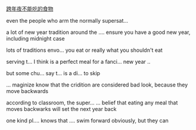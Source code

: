 [跨年夜不能吃的食物](https://dict.eudic.net/webting/videoplay/ec33d264-8750-11ed-80e1-00505686c5e6)

even the people who arm the normally supersat...

a lot of new year tradition around the .... ensure you have a good new year, including midnight case

lots of traditions envo... you eat or really what you shouldn't eat
  
serving t... I think is a perfect meal for a fanci... new year ..

but some chu... say t... is a di... to skip

... maginize know that the cridition are considered bad look, because they move backwards

according to classroom, the super... ... belief that eating any meal that moves backwarks will set the next year back

one kind pl.... knows that .... swim forward obviously, but they can 